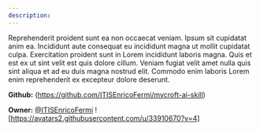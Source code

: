 ```yaml
---
description: 
---
```

Reprehenderit proident sunt ea non occaecat veniam. Ipsum sit cupidatat anim ea. Incididunt aute consequat eu incididunt magna ut mollit cupidatat culpa. Exercitation proident sunt in Lorem incididunt laboris magna. Quis et est ex ut sint velit est quis dolore cillum. Veniam fugiat velit amet nulla quis sint aliqua et ad eu duis magna nostrud elit. Commodo enim laboris Lorem enim reprehenderit ex excepteur dolore deserunt.

**Github:** (https://github.com/ITISEnricoFermi/mycroft-ai-skill)

**Owner:** [@ITISEnricoFermi](https://github.com/ITISEnricoFermi) ![https://avatars2.githubusercontent.com/u/33910670?v=4]

